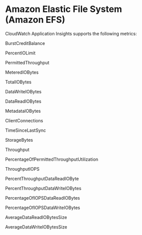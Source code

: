 # Amazon Elastic File System \(Amazon EFS\)<a name="appinsights-metrics-efs"></a>

CloudWatch Application Insights supports the following metrics:

BurstCreditBalance

PercentIOLimit

PermittedThroughput

MeteredIOBytes

TotalIOBytes

DataWriteIOBytes

DataReadIOBytes

MetadataIOBytes

ClientConnections

TimeSinceLastSync

StorageBytes

Throughput

PercentageOfPermittedThroughputUtilization

ThroughputIOPS

 PercentThroughputDataReadIOByte

PercentThroughputDataWriteIOBytes

PercentageOfIOPSDataReadIOBytes

PercentageOfIOPSDataWriteIOBytes

AverageDataReadIOBytesSize

AverageDataWriteIOBytesSize